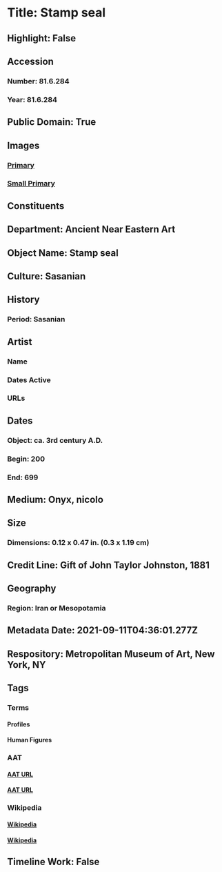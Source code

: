 # Title: Stamp seal
## Highlight: False
## Accession
### Number: 81.6.284
### Year: 81.6.284
## Public Domain: True
## Images
### [Primary](https://images.metmuseum.org/CRDImages/an/original/ss81_6_284.jpg)
### [Small Primary](https://images.metmuseum.org/CRDImages/an/web-large/ss81_6_284.jpg)
## Constituents
## Department: Ancient Near Eastern Art
## Object Name: Stamp seal
## Culture: Sasanian
## History
### Period: Sasanian
## Artist
### Name
### Dates Active
### URLs
## Dates
### Object: ca. 3rd century A.D.
### Begin: 200
### End: 699
## Medium: Onyx, nicolo
## Size
### Dimensions: 0.12 x 0.47 in. (0.3 x 1.19 cm)
## Credit Line: Gift of John Taylor Johnston, 1881
## Geography
### Region: Iran or Mesopotamia
## Metadata Date: 2021-09-11T04:36:01.277Z
## Respository: Metropolitan Museum of Art, New York, NY
## Tags
### Terms
#### Profiles
#### Human Figures
### AAT
#### [AAT URL](http://vocab.getty.edu/page/aat/300123319)
#### [AAT URL](http://vocab.getty.edu/page/aat/300404114)
### Wikipedia
#### [Wikipedia]()
#### [Wikipedia]()
## Timeline Work: False